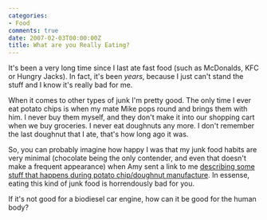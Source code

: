 ```yaml
---
categories:
- Food
comments: true
date: 2007-02-03T00:00:00Z
title: What are you Really Eating?
---
```


It's been a very long time since I last ate fast food (such as McDonalds, KFC or Hungry Jacks). In fact, it's been <em>years</em>, because I just can't stand the stuff and I know it's really bad for me.

When it comes to other types of junk I'm pretty good. The only time I ever eat potato chips is when my mate Mike pops round and brings them with him. I never buy them myself, and they don't make it into our shopping cart when we buy groceries.  I never eat doughnuts any more. I don't remember the last doughnut that I ate, that's how long ago it was.

So, you can probably imagine how happy I was that my junk food habits are very minimal (chocolate being the only contender, and even that doesn't make a frequent appearance) when Amy sent a link to me <a href="http://vitalvotes.com/blogs/public_blog/More-Reasons-to-Avoid-Potato-Chips-4439.aspx" title="">describing some stuff that happens during potato chip/doughnut manufacture</a>. In essense, eating this kind of junk food is horrendously bad for you.

If it's not good for a biodiesel car engine, how can it be good for the human body?
